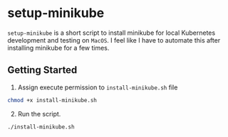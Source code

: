# setup-minikube

`setup-minikube` is a short script to install minikube for local Kubernetes development and testing on `MacOS`. I feel like I have to automate this after installing minikube for a few times.

## Getting Started

1. Assign execute permission to `install-minikube.sh` file

```sh
chmod +x install-minikube.sh
```

2. Run the script.

```sh
./install-minikube.sh
```
